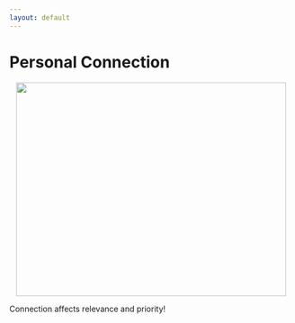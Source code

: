 ```yaml
---
layout: default
---
```


# Personal Connection

<div style="display: flex; justify-content: center;">
    <img src="/connection.png" style="width:480px; height:380px;" />
</div>

Connection affects relevance and priority!
